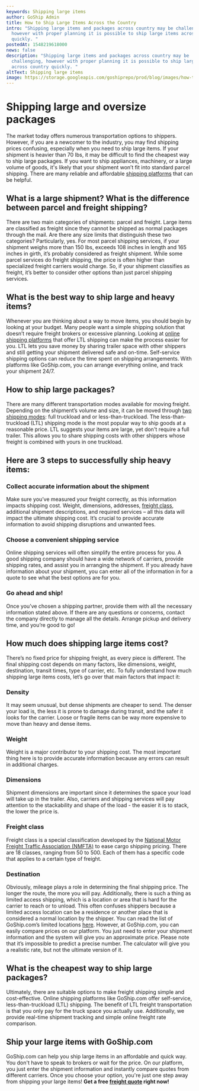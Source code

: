 ```yaml
---
keywords: Shipping large items
author: GoShip Admin
title: How to Ship Large Items Across the Country
intro: "Shipping large items and packages across country may be challenging,
  however with proper planning it is possible to ship large items across country
  quickly. "
postedAt: 1548219618000
news: false
description: "Shipping large items and packages across country may be
  challenging, however with proper planning it is possible to ship large items
  across country quickly. "
altText: Shipping large items
image: https://storage.googleapis.com/goshiprepo/prod/blog/images/how-to-ship-large-items.jpg
---
```

# Shipping large and oversize packages

The market today offers numerous transportation options to shippers. However, if you are a newcomer to the industry, you may find shipping prices confusing, especially when you need to ship large items. If your shipment is heavier than 70 lbs, it may be difficult to find the cheapest way to ship large packages. If you want to ship appliances, machinery, or a large volume of goods, it's likely that your shipment won’t fit into standard parcel shipping. There are many reliable and affordable [shipping platforms](https://www.goship.com/blog/top-3-benefits-of-using-an-online-shipping-solution/) that can be helpful.

## What is a large shipment? What is the difference between parcel and freight shipping?

There are two main categories of shipments: parcel and freight. Large items are classified as freight since they cannot be shipped as normal packages through the mail. Are there any size limits that distinguish these two categories? Particularly, yes. For most parcel shipping services, if your shipment weighs more than 150 lbs, exceeds 108 inches in length and 165 inches in girth, it’s probably considered as freight shipment. While some parcel services do freight shipping, the price is often higher than specialized freight carriers would charge. So, if your shipment classifies as freight, it’s better to consider other options than just parcel shipping services.

## What is the best way to ship large and heavy items?

Whenever you are thinking about a way to move items, you should begin by looking at your budget. Many people want a simple shipping solution that doesn’t require freight brokers or excessive planning. Looking at [online shipping platforms](https://www.goship.com/blog/how-small-business-benefits-from-ltl/) that offer LTL shipping can make the process easier for you. LTL lets you save money by sharing trailer space with other shippers and still getting your shipment delivered safe and on-time. Self-service shipping options can reduce the time spent on shipping arrangements. With platforms like GoShip.com, you can arrange everything online, and track your shipment 24/7.

## How to ship large packages?

There are many different transportation modes available for moving freight. Depending on the shipment’s volume and size, it can be moved through [two shipping modes](https://www.goship.com/blog/full-truckload-vs-less-than-truckload-what-is-the-difference/): full truckload and or less-than-truckload. The less-than-truckload (LTL) shipping mode is the most popular way to ship goods at a reasonable price. LTL suggests your items are large, yet don't require a full trailer. This allows you to share shipping costs with other shippers whose freight is combined with yours in one truckload.

## Here are 3 steps to successfully ship heavy items:

### Collect accurate information about the shipment

Make sure you’ve measured your freight correctly, as this information impacts shipping cost. Weight, dimensions, addresses, [freight class](https://www.goship.com/blog/blog-everything-you-need-to-know-about-ltl-freight-class/), additional shipment descriptions, and required services – all this data will impact the ultimate shipping cost. It’s crucial to provide accurate information to avoid shipping disruptions and unwanted fees.

### Choose a convenient shipping service

Online shipping services will often simplify the entire process for you. A good shipping company should have a wide network of carriers, provide shipping rates, and assist you in arranging the shipment. If you already have information about your shipment, you can enter all of the information in for a quote to see what the best options are for you.

### Go ahead and ship!

Once you’ve chosen a shipping partner, provide them with all the necessary information stated above. If there are any questions or concerns, contact the company directly to manage all the details. Arrange pickup and delivery time, and you’re good to go!

## How much does shipping large items cost?

There’s no fixed price for shipping freight, as every piece is different. The final shipping cost depends on many factors, like dimensions, weight, destination, transit times, type of carrier, etc. To fully understand how much shipping large items costs, let’s go over that main factors that impact it:

### **Density**

It may seem unusual, but dense shipments are cheaper to send. The denser your load is, the less it is prone to damage during transit, and the safer it looks for the carrier. Loose or fragile items can be way more expensive to move than heavy and dense items.

### **Weight**

Weight is a major contributor to your shipping cost. The most important thing here is to provide accurate information because any errors can result in additional charges.

### **Dimensions**

Shipment dimensions are important since it determines the space your load will take up in the trailer. Also, carriers and shipping services will pay attention to the stackability and shape of the load - the easier it is to stack, the lower the price is.

### **Freight class**

Freight class is a special classification developed by the [National Motor Freight Traffic Association (NMFTA)](http://www.nmfta.org/pages/nmfc) to ease cargo shipping pricing. There are 18 classes, ranging from 50 to 500. Each of them has a specific code that applies to a certain type of freight.

### **Destination**

Obviously, mileage plays a role in determining the final shipping price. The longer the route, the more you will pay. Additionally, there is such a thing as limited access shipping, which is a location or area that is hard for the carrier to reach or to unload. This often confuses shippers because a limited access location can be a residence or another place that is considered a normal location by the shipper. You can read the list of GoShip.com’s limited locations [here](https://www.goship.com/blog/limited-access-shipping-location/). However, at GoShip.com, you can easily compare prices on our platform. You just need to enter your shipment information and the system will give you an approximate price. Please note that it’s impossible to predict a precise number. The calculator will give you a realistic rate, but not the ultimate version of it.

## What is the cheapest way to ship large packages?

Ultimately, there are suitable options to make freight shipping simple and cost-effective. Online shipping platforms like GoShip.com offer self-service, less-than-truckload (LTL) shipping. The benefit of LTL freight transportation is that you only pay for the truck space you actually use. Additionally, we provide real-time shipment tracking and simple online freight rate comparison.

## Ship your large items with GoShip.com

GoShip.com can help you ship large items in an affordable and quick way. You don't have to speak to brokers or wait for the price. On our platform, you just enter the shipment information and instantly compare quotes from different carriers. Once you choose your option, you're just one step away from shipping your large items! **Get a free [freight quote](https://www.goship.com/) right now!**
